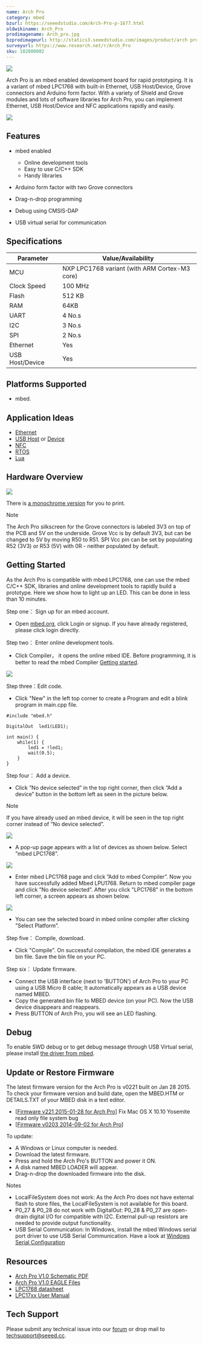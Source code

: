 ```yaml
---
name: Arch Pro
category: mbed
bzurl: https://seeedstudio.com/Arch-Pro-p-1677.html
oldwikiname: Arch_Pro
prodimagename: Arch_pro.jpg
bzprodimageurl: http://statics3.seeedstudio.com/images/product/arch pro.jpg
surveyurl: https://www.research.net/r/Arch_Pro
sku: 102080002
---
```


![](https://raw.githubusercontent.com/SeeedDocument/Arch_Pro/master/img/Arch_pro.jpg)

Arch Pro is an mbed enabled development board for rapid prototyping. It is a variant of mbed LPC1768 with built-in Ethernet, USB Host/Device, Grove connectors and Arduino form factor. With a variety of Shield and Grove modules and lots of software libraries for Arch Pro, you can implement Ethernet, USB Host/Device and NFC applications rapidly and easily.

[![](https://raw.githubusercontent.com/SeeedDocument/common/master/Get_One_Now_Banner.png)](http://www.seeedstudio.com/depot/Arch-Pro-p-1677.html)

Features
--------

-   mbed enabled
    -   Online development tools
    -   Easy to use C/C++ SDK
    -   Handy libraries

-   Arduino form factor with two Grove connectors
-   Drag-n-drop programming
-   Debug using CMSIS-DAP
-   USB virtual serial for communication

Specifications
-------------

| Parameter       | Value/Availability                            |
|-----------------|-----------------------------------------------|
| MCU             | NXP LPC1768 variant (with ARM Cortex-M3 core) |
| Clock Speed     | 100 MHz                                       |
| Flash           | 512 KB                                        |
| RAM             | 64KB                                          |
| UART            | 4 No.s                                        |
| I2C             | 3 No.s                                        |
| SPI             | 2 No.s                                        |
| Ethernet        | Yes                                           |
| USB Host/Device | Yes                                           |

 Platforms Supported
-----------------

-   mbed.

Application Ideas
-----------------

-   [Ethernet](https://mbed.org/handbook/Ethernet-Interface)
-   [USB Host](https://mbed.org/handbook/USBHost) or [Device](https://mbed.org/handbook/USBDevice)
-   [NFC](https://mbed.org/users/yihui/notebook/rapid-prototyping-with-nfc/)
-   [RTOS](https://mbed.org/handbook/RTOS)
-   [Lua](http://mbed.org/users/jsnyder/notebook/elua-preliminary-port/)

Hardware Overview
-----------------

![](https://raw.githubusercontent.com/SeeedDocument/Arch_Pro/master/img/Arch_pro_v1_pinout.png)

There is [a monochrome version](http://seeed-studio.github.io/Artwork/images/arch_pro_v1_pinout_mono.png) for you to print.

<div class="admonition note">
<p class="admonition-title">Note</p>
The Arch Pro silkscreen for the Grove connectors is labeled 3V3 on top of the PCB and 5V on the underside. Grove Vcc is by default 3V3, but can be changed to 5V by moving R50 to R51. SPI Vcc pin can be set by populating R52 (3V3) or R53 (5V) with 0R - neither populated by default.
</div>

Getting Started
---------------

As the Arch Pro is compatible with mbed LPC1768, one can use the mbed C/C++ SDK, libraries and online development tools to rapidly build a prototype.
Here we show how to light up an LED. This can be done in less than 10 minutes.

Step one： Sign up for an mbed account.

-   Open [mbed.org](https://developer.mbed.org/), click Login or signup. If you have already registered, please click login directly.

Step two： Enter online development tools.

-   Click Compiler， it opens the online mbed IDE. Before programming, it is better to read the mbed Complier [Getting started](https://developer.mbed.org/getting-started/).

![](https://raw.githubusercontent.com/SeeedDocument/Arch_Pro/master/img/Open_Compiler.jpg)

Step three：Edit code.

-   Click "New" in the left top corner to create a Program and edit a blink program in main.cpp file.

```
#include "mbed.h"
 
DigitalOut  led1(LED1);
 
int main() {
    while(1) {
        led1 = !led1; 
        wait(0.5); 
    }
}
```

Step four： Add a device.

-   Click ”No device selected” in the top right corner, then click ”Add a device” button in the bottom left as seen in the picture below.

<div class="admonition note">
<p class="admonition-title">Note</p>
If you have already used an mbed device, it will be seen in the top right corner instead of ”No device selected”.
</div>

![](https://raw.githubusercontent.com/SeeedDocument/Arch_Pro/master/img/选择设备.jpg)

-   A pop-up page appears with a list of devices as shown below. Select ”mbed LPC1768”.

![](https://raw.githubusercontent.com/SeeedDocument/Arch_Pro/master/img/选择设备1.jpg)

-   Enter mbed LPC1768 page and click ”Add to mbed Compiler”. Now you have successfully added Mbed LPU1768. Return to mbed compiler page and click ”No device selected”. After you click "LPC1768" in the bottom left corner, a screen appears as shown below.

![](https://raw.githubusercontent.com/SeeedDocument/Arch_Pro/master/img/Arch_pro_add_platform.png)

-   You can see the selected board in mbed online compiler after clicking ”Select Platform”.

Step five： Compile, download.

-   Click "Compile". On successful compilation, the mbed IDE generates a bin file. Save the bin file on your PC.

Step six： Update firmware.

-   Connect the USB interface (next to 'BUTTON') of Arch Pro to your PC using a USB Micro B cable; It automatically appears as a USB device named MBED.
-   Copy the generated bin file to MBED device (on your PC). Now the USB device disappears and reappears.
-   Press BUTTON of Arch Pro, you will see an LED flashing.

Debug
-----

To enable SWD debug or to get debug message through USB Virtual serial, please install [the driver from mbed](https://developer.mbed.org/handbook/Windows-serial-configuration).

Update or Restore Firmware
--------------------------

The latest firmware version for the Arch Pro is v0221 built on Jan 28 2015. To check your firmware version and build date, open the MBED.HTM or DETAILS.TXT of your MBED disk in a text editor.

-   \[[Firmware v221 2015-01-28 for Arch Pro](https://developer.mbed.org/media/uploads/yihui/lpc11u35_lpc1768_if_mbed_20150128.bin)\] Fix Mac OS X 10.10 Yosemite read only file system bug
-   \[[Firmware v0203 2014-09-02 for Arch Pro](https://github.com/xiongyihui/CMSIS-DAP/raw/arch_pro/interface/mdk/lpc11u35/lpc11u35_lpc1768_if_mbed_bootloader.bin)\]

To update:

-   A Windows or Linux computer is needed.
-   Download the latest firmware.
-   Press and hold the Arch Pro's BUTTON and power it ON.
-   A disk named MBED LOADER will appear.
-   Drag-n-drop the downloaded firmware into the disk.

<div class="admonition note">
<p class="admonition-title">Notes</p>
<ul>
<li>LocalFileSystem does not work:
As the Arch Pro does not have external flash to store files, the LocalFileSystem is not available for this board.</li>

<li>P0_27 & P0_28 do not work with DigitalOut:
P0_28 & P0_27 are open-drain digital I/O for compatible with I2C. External pull-up resistors are needed to provide output functionality.</li>

<li>USB Serial Communication:
In Windows, install the mbed Windows serial port driver to use USB Serial Communication. Have a look at <a href="https://developer.mbed.org/handbook/Windows-serial-configuration">Windows Serial Configuration</a></li>
</ul>
</div>

Resources
---------

-   [Arch Pro V1.0 Schematic PDF](https://raw.githubusercontent.com/SeeedDocument/Arch_Pro/master/res/Arch_Pro_V1.0_Schematic.pdf)
-   [Arch Pro V1.0 EAGLE Files](https://raw.githubusercontent.com/SeeedDocument/Arch_Pro/master/res/Arch_Pro_V1.0.zip)
-   [LPC1768 datasheet](https://raw.githubusercontent.com/SeeedDocument/Arch_Pro/master/res/LPC1769_68_67_66_65_64_63.pdf)
-   [LPC17xx User Manual](https://raw.githubusercontent.com/SeeedDocument/Arch_Pro/master/res/LPC17xxUserManual.pdf)

<!-- This Markdown file was created from http://www.seeedstudio.com/wiki/Arch_Pro -->


## Tech Support
Please submit any technical issue into our [forum](http://forum.seeedstudio.com/) or drop mail to techsupport@seeed.cc. 